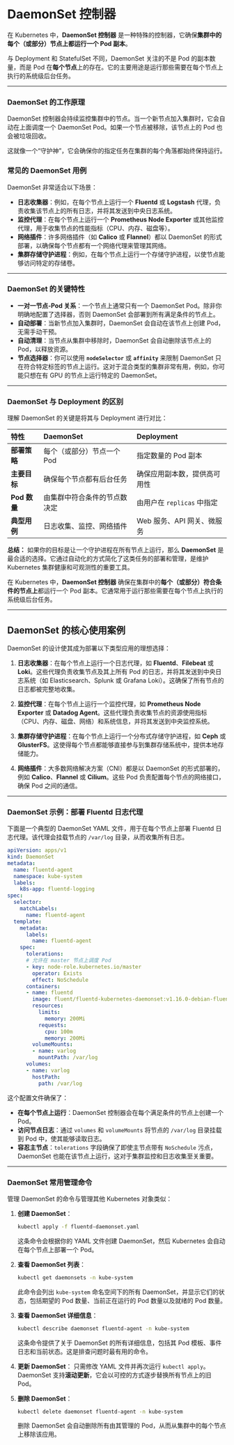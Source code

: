# DaemonSet 控制器
在 Kubernetes 中，**DaemonSet 控制器** 是一种特殊的控制器，它确保**集群中的每个（或部分）节点上都运行一个 Pod 副本**。

与 Deployment 和 StatefulSet 不同，DaemonSet 关注的不是 Pod 的副本数量，而是 Pod 在**每个节点**上的存在。它的主要用途是运行那些需要在每个节点上执行的系统级后台任务。

---

### DaemonSet 的工作原理

DaemonSet 控制器会持续监控集群中的节点。当一个新节点加入集群时，它会自动在上面调度一个 DaemonSet Pod。如果一个节点被移除，该节点上的 Pod 也会被垃圾回收。

这就像一个“守护神”，它会确保你的指定任务在集群的每个角落都始终保持运行。

### 常见的 DaemonSet 用例

DaemonSet 非常适合以下场景：

* **日志收集器**：例如，在每个节点上运行一个 **Fluentd** 或 **Logstash** 代理，负责收集该节点上的所有日志，并将其发送到中央日志系统。
* **监控代理**：在每个节点上运行一个 **Prometheus Node Exporter** 或其他监控代理，用于收集节点的性能指标（CPU、内存、磁盘等）。
* **网络插件**：许多网络插件（如 **Calico** 或 **Flannel**）都以 DaemonSet 的形式部署，以确保每个节点都有一个网络代理来管理其网络。
* **集群存储守护进程**：例如，在每个节点上运行一个存储守护进程，以使节点能够访问特定的存储卷。

---

### DaemonSet 的关键特性

* **一对一节点-Pod 关系**：一个节点上通常只有一个 DaemonSet Pod。除非你明确地配置了选择器，否则 DaemonSet 会部署到所有满足条件的节点上。
* **自动部署**：当新节点加入集群时，DaemonSet 会自动在该节点上创建 Pod，无需手动干预。
* **自动清理**：当节点从集群中移除时，DaemonSet 会自动删除该节点上的 Pod，以释放资源。
* **节点选择器**：你可以使用 **`nodeSelector`** 或 **`affinity`** 来限制 DaemonSet 只在符合特定标签的节点上运行。这对于混合类型的集群非常有用，例如，你可能只想在有 GPU 的节点上运行特定的 DaemonSet。

---

### DaemonSet 与 Deployment 的区别

理解 DaemonSet 的关键是将其与 Deployment 进行对比：

| 特性 | **DaemonSet** | **Deployment** |
| :--- | :--- | :--- |
| **部署策略** | 每个（或部分）节点一个 Pod | 指定数量的 Pod 副本 |
| **主要目标** | 确保每个节点都有后台任务 | 确保应用副本数，提供高可用性 |
| **Pod 数量** | 由集群中符合条件的节点数决定 | 由用户在 `replicas` 中指定 |
| **典型用例** | 日志收集、监控、网络插件 | Web 服务、API 网关、微服务 |

**总结：** 如果你的目标是让一个守护进程在所有节点上运行，那么 **DaemonSet** 是最合适的选择。它通过自动化的方式简化了这类任务的部署和管理，是维护 Kubernetes 集群健康和可观测性的重要工具。

在 Kubernetes 中，**DaemonSet 控制器** 确保在集群中的**每个（或部分）符合条件的节点上**都运行一个 Pod 副本。它通常用于运行那些需要在每个节点上执行的系统级后台任务。

-----

## DaemonSet 的核心使用案例

DaemonSet 的设计使其成为部署以下类型应用的理想选择：

1.  **日志收集器**：在每个节点上运行一个日志代理，如 **Fluentd**、**Filebeat** 或 **Loki**。这些代理负责收集节点及其上所有 Pod 的日志，并将其发送到中央日志系统（如 Elasticsearch、Splunk 或 Grafana Loki）。这确保了所有节点的日志都被完整地收集。

2.  **监控代理**：在每个节点上运行一个监控代理，如 **Prometheus Node Exporter** 或 **Datadog Agent**。这些代理负责收集节点的资源使用指标（CPU、内存、磁盘、网络）和系统信息，并将其发送到中央监控系统。

3.  **集群存储守护进程**：在每个节点上运行一个分布式存储守护进程，如 **Ceph** 或 **GlusterFS**。这使得每个节点都能够直接参与到集群存储系统中，提供本地存储能力。

4.  **网络插件**：大多数网络解决方案（CNI）都是以 DaemonSet 的形式部署的，例如 **Calico**、**Flannel** 或 **Cilium**。这些 Pod 负责配置每个节点的网络接口，确保 Pod 之间的通信。

-----

### DaemonSet 示例：部署 Fluentd 日志代理

下面是一个典型的 DaemonSet YAML 文件，用于在每个节点上部署 Fluentd 日志代理。该代理会挂载节点的 `/var/log` 目录，从而收集所有日志。

```yaml
apiVersion: apps/v1
kind: DaemonSet
metadata:
  name: fluentd-agent
  namespace: kube-system
  labels:
    k8s-app: fluentd-logging
spec:
  selector:
    matchLabels:
      name: fluentd-agent
  template:
    metadata:
      labels:
        name: fluentd-agent
    spec:
      tolerations:
      # 允许在 master 节点上调度 Pod
      - key: node-role.kubernetes.io/master
        operator: Exists
        effect: NoSchedule
      containers:
      - name: fluentd
        image: fluent/fluentd-kubernetes-daemonset:v1.16.0-debian-fluentd-1.16
        resources:
          limits:
            memory: 200Mi
          requests:
            cpu: 100m
            memory: 200Mi
        volumeMounts:
        - name: varlog
          mountPath: /var/log
      volumes:
      - name: varlog
        hostPath:
          path: /var/log
```

这个配置文件确保了：

  * **在每个节点上运行**：DaemonSet 控制器会在每个满足条件的节点上创建一个 Pod。
  * **访问节点日志**：通过 `volumes` 和 `volumeMounts` 将节点的 `/var/log` 目录挂载到 Pod 中，使其能够读取日志。
  * **容忍主节点**：`tolerations` 字段确保了即使主节点带有 `NoSchedule` 污点，DaemonSet 也能在该节点上运行，这对于集群监控和日志收集至关重要。

-----

### DaemonSet 常用管理命令

管理 DaemonSet 的命令与管理其他 Kubernetes 对象类似：

1.  **创建 DaemonSet**：

    ```bash
    kubectl apply -f fluentd-daemonset.yaml
    ```

    这条命令会根据你的 YAML 文件创建 DaemonSet，然后 Kubernetes 会自动在每个节点上部署一个 Pod。

2.  **查看 DaemonSet 列表**：

    ```bash
    kubectl get daemonsets -n kube-system
    ```

    此命令会列出 `kube-system` 命名空间下的所有 DaemonSet，并显示它们的状态，包括期望的 Pod 数量、当前正在运行的 Pod 数量以及就绪的 Pod 数量。

3.  **查看 DaemonSet 详细信息**：

    ```bash
    kubectl describe daemonset fluentd-agent -n kube-system
    ```

    这条命令提供了关于 DaemonSet 的所有详细信息，包括其 Pod 模板、事件日志和当前状态。这是排查问题时最有用的命令。

4.  **更新 DaemonSet**：
    只需修改 YAML 文件并再次运行 `kubectl apply`。DaemonSet 支持**滚动更新**，它会以可控的方式逐步替换所有节点上的旧 Pod。

5.  **删除 DaemonSet**：

    ```bash
    kubectl delete daemonset fluentd-agent -n kube-system
    ```

    删除 DaemonSet 会自动删除所有由其管理的 Pod，从而从集群中的每个节点上移除该应用。